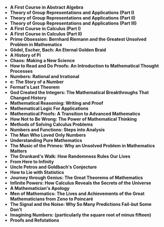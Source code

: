 <ul>
  
 <li><b><a target="_blank" href="https://github.com/manjunath5496/Awesome-Math-Books/blob/master/mlo(1).pdf" style="text-decoration:none;">A First Course in Abstract Algebra</a></b></li>
  
<li><b><a target="_blank" href="https://github.com/manjunath5496/Awesome-Math-Books/blob/master/mlo(2).pdf" style="text-decoration:none;">Theory of Group Representations and Applications (Part I)</a></b></li>

<li><b><a target="_blank" href="https://github.com/manjunath5496/Awesome-Math-Books/blob/master/mlo(3).pdf" style="text-decoration:none;">Theory of Group Representations and Applications (Part II)</a></b></li>                         
  <li><b><a target="_blank" href="https://github.com/manjunath5496/Awesome-Math-Books/blob/master/mlo(4).pdf" style="text-decoration:none;">Theory of Group Representations and Applications (Part III)</a></b></li>  
     <li><b><a target="_blank" href="https://github.com/manjunath5496/Awesome-Math-Books/blob/master/mlo(5).pdf" style="text-decoration:none;">A First Course in Calculus (Part I)</a></b></li>  
   <li><b><a target="_blank" href="https://github.com/manjunath5496/Awesome-Math-Books/blob/master/mlo(6).pdf" style="text-decoration:none;">A First Course in Calculus (Part II) </a></b></li>  
                                             

 <li><b><a target="_blank" href="https://github.com/manjunath5496/Awesome-Math-Books/blob/master/mlo(7).pdf" style="text-decoration:none;">Prime Obsession: Bernhard Riemann and the Greatest Unsolved Problem in Mathematics</a></b></li>
 
 
<li><b><a target="_blank" href="https://github.com/manjunath5496/Awesome-Math-Books/blob/master/mlo(8).pdf" style="text-decoration:none;">Gödel, Escher, Bach: An Eternal Golden Braid</a></b></li>
  
<li><b><a target="_blank" href="https://github.com/manjunath5496/Awesome-Math-Books/blob/master/mlo(9).pdf" style="text-decoration:none;">A History of Pi</a></b></li>

<li><b><a target="_blank" href="https://github.com/manjunath5496/Awesome-Math-Books/blob/master/mlo(10).pdf" style="text-decoration:none;">Chaos: Making a New Science</a></b></li>                         
  <li><b><a target="_blank" href="https://github.com/manjunath5496/Awesome-Math-Books/blob/master/mlo(11).pdf" style="text-decoration:none;">How to Read and Do Proofs: An Introduction to Mathematical Thought Processes</a></b></li>  
     <li><b><a target="_blank" href="https://github.com/manjunath5496/Awesome-Math-Books/blob/master/mlo(12).pdf" style="text-decoration:none;">Numbers: Rational and Irrational</a></b></li>  
   <li><b><a target="_blank" href="https://github.com/manjunath5496/Awesome-Math-Books/blob/master/mlo(13).pdf" style="text-decoration:none;">e: The Story of a Number</a></b></li>  
                                             

 <li><b><a target="_blank" href="https://github.com/manjunath5496/Awesome-Math-Books/blob/master/mlo(14).pdf" style="text-decoration:none;"> Fermat's Last Theorem</a></b></li>
 
  <li><b><a target="_blank" href="https://github.com/manjunath5496/Awesome-Math-Books/blob/master/mlo(15).pdf" style="text-decoration:none;">God Created the Integers: The Mathematical Breakthroughs That Changed History</a></b></li>                         
  <li><b><a target="_blank" href="https://github.com/manjunath5496/Awesome-Math-Books/blob/master/mlo(16).pdf" style="text-decoration:none;">Mathematical Reasoning: Writing and Proof</a></b></li>  
     <li><b><a target="_blank" href="https://github.com/manjunath5496/Awesome-Math-Books/blob/master/mlo(17).pdf" style="text-decoration:none;">Mathematical Logic For Applications</a></b></li>  
   <li><b><a target="_blank" href="https://github.com/manjunath5496/Awesome-Math-Books/blob/master/mlo(18).pdf" style="text-decoration:none;">Mathematical Proofs: A Transition to Advanced Mathematics</a></b></li>  
                                             

 <li><b><a target="_blank" href="https://github.com/manjunath5496/Awesome-Math-Books/blob/master/mlo(19).pdf" style="text-decoration:none;">How Not to Be Wrong: The Power of Mathematical Thinking</a></b></li>
 
  
   <li><b><a target="_blank" href="https://github.com/manjunath5496/Awesome-Math-Books/blob/master/mlo(20).pdf" style="text-decoration:none;">Methods of Solving Calculus Problems</a></b></li>  
   <li><b><a target="_blank" href="https://github.com/manjunath5496/Awesome-Math-Books/blob/master/mlo(21).pdf" style="text-decoration:none;">Numbers and Functions: Steps into Analysis </a></b></li>  
                                             
   <li><b><a target="_blank" href="https://github.com/manjunath5496/Awesome-Math-Books/blob/master/mlo(22).pdf" style="text-decoration:none;">The Man Who Loved Only Numbers</a></b></li>  
   <li><b><a target="_blank" href="https://github.com/manjunath5496/Awesome-Math-Books/blob/master/mlo(23).pdf" style="text-decoration:none;">Understanding Pure Mathematics</a></b></li>  
   
<li><b><a target="_blank" href="https://github.com/manjunath5496/Awesome-Math-Books/blob/master/mlo(24).pdf" style="text-decoration:none;">The Music of the Primes: Why an Unsolved Problem in Mathematics Matters</a></b></li>  
   <li><b><a target="_blank" href="https://github.com/manjunath5496/Awesome-Math-Books/blob/master/mlo(25).pdf" style="text-decoration:none;">The Drunkard's Walk: How Randomness Rules Our Lives</a></b></li>  
                                             
   <li><b><a target="_blank" href="https://github.com/manjunath5496/Awesome-Math-Books/blob/master/mlo(26).pdf" style="text-decoration:none;">From Here to Infinity</a></b></li>  
   <li><b><a target="_blank" href="https://github.com/manjunath5496/Awesome-Math-Books/blob/master/mlo(27).pdf" style="text-decoration:none;">Uncle Petros and Goldbach's Conjecture</a></b></li>  
   
 <li><b><a target="_blank" href="https://github.com/manjunath5496/Awesome-Math-Books/blob/master/mlo(28).pdf" style="text-decoration:none;">How to Lie with Statistics</a></b></li>  
   <li><b><a target="_blank" href="https://github.com/manjunath5496/Awesome-Math-Books/blob/master/mlo(29).pdf" style="text-decoration:none;">Journey through Genius: The Great Theorems of Mathematics</a></b></li>  
                                             
   <li><b><a target="_blank" href="https://github.com/manjunath5496/Awesome-Math-Books/blob/master/mlo(30).pdf" style="text-decoration:none;">Infinite Powers: How Calculus Reveals the Secrets of the Universe</a></b></li>  
   <li><b><a target="_blank" href="https://github.com/manjunath5496/Awesome-Math-Books/blob/master/mlo(31).pdf" style="text-decoration:none;">A Mathematician's Apology</a></b></li>  
     
   <li><b><a target="_blank" href="https://github.com/manjunath5496/Awesome-Math-Books/blob/master/mlo(32).pdf" style="text-decoration:none;">Men of Mathematics: The Lives and Achievements of the Great Mathematicians from Zeno to Poincaré</a></b></li>  
   <li><b><a target="_blank" href="https://github.com/manjunath5496/Awesome-Math-Books/blob/master/mlo(33).pdf" style="text-decoration:none;">The Signal and the Noise: Why So Many Predictions Fail-but Some Don't</a></b></li>  
                                             
   <li><b><a target="_blank" href="https://github.com/manjunath5496/Awesome-Math-Books/blob/master/mlo(34).pdf" style="text-decoration:none;">Imagining Numbers: (particularly the square root of minus fifteen)</a></b></li>  
   <li><b><a target="_blank" href="https://github.com/manjunath5496/Awesome-Math-Books/blob/master/mlo(35).pdf" style="text-decoration:none;">Proofs and Refutations</a></b></li>  
        
   
   
   
   
   
 </ul>
 
